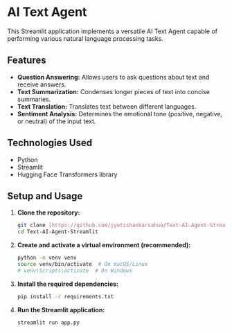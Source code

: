 # AI Text Agent

This Streamlit application implements a versatile AI Text Agent capable of performing various natural language processing tasks.

## Features
* **Question Answering:** Allows users to ask questions about text and receive answers.
* **Text Summarization:** Condenses longer pieces of text into concise summaries.
* **Text Translation:** Translates text between different languages.
* **Sentiment Analysis:** Determines the emotional tone (positive, negative, or neutral) of the input text.

## Technologies Used

* Python
* Streamlit
* Hugging Face Transformers library

## Setup and Usage

1.  **Clone the repository:**
    ```bash
    git clone [https://github.com/jyotishankarsahoo/Text-AI-Agent-Streamlit.git](https://github.com/jyotishankarsahoo/Text-AI-Agent-Streamlit.git)
    cd Text-AI-Agent-Streamlit

    ```

2.  **Create and activate a virtual environment (recommended):**
    ```bash
    python -m venv venv
    source venv/bin/activate  # On macOS/Linux
    # venv\Scripts\activate  # On Windows
    ```

3.  **Install the required dependencies:**
    ```bash
    pip install -r requirements.txt
    ```

4.  **Run the Streamlit application:**
    ```bash
    streamlit run app.py
    ```
